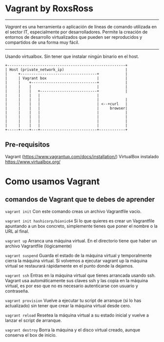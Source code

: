 # Vagrant by RoxsRoss

---
*Vagrant* es una herramienta o aplicación de líneas de comando utilizada en el sector IT, especialmente por desarrolladores. Permite la creación de entornos de desarrollo virtualizados que pueden ser reproducidos y compartidos de una forma muy fácil.

---
Usando virtualbox. Sin tener que instalar ningún binario en el host.


```
+------------------------------------------------------+
| Host (private_network_ip)                            |
|     +-----------------------------------+            |
|     | Vagrant box                       |            |
|     |    +------------------------------+            |
|     |    |                              |            |
|     |    |   +--------------------------+            |
|     |    |   |                          |
|     |    |   |                          |            |
|     |    |   |                          | <--+curl   |
|     |    |   |                          |     browser|
|     |    |   |                          |            |
|     |    |   |                          |            |
|     |    |   |                          |            |
|     |    |   |                          |            |
+-----+----+---+--------------------------+------------+
```


## Pre-requisitos

Vagrant (https://www.vagrantup.com/docs/installation/)
VirtualBox instalado https://www.virtualbox.org/


# Como usamos Vagrant

## comandos de Vagrant que te debes de aprender

`vagrant init`
Con este comando creas un archivo Vagrantfile vacío.

`vagrant init hashicorp/bionic64`
Si lo que quieres es crear un Vagrantfile apuntando a un box concreto, simplemente tienes que poner el nombre o la URL al final.

`vagrant up`
Arranca una máquina virtual. En el directorio tiene que haber un archivo Vagrantfile (lógicamente)

`vagrant suspend`
Guarda el estado de la máquina virtual y temporalmente cierra la máquina virtual. Si volvemos a ejecutar vagrant up la máquina virtual se restaurará rápidamente en el punto donde la dejamos.

`vagrant ssh`
Entras en la máquina virtual que tienes arrancada usando ssh. Vagrant usa automáticamente sus claves ssh y las copia en la máquina virtual, es por eso que no es necesario autenticarse con usuario y contraseña.

`vagrant provision`
Vuelve a ejecutar tu script de arranque (si lo has actualizado) sin tener que crear la máquina virtual desde cero.

`vagrant reload`
Resetea la máquina virtual a su estado inicial y vuelve a lanzar el script de arranque.

`vagrant destroy`
Borra la máquina y el disco virtual creado, aunque conserva el box de inicio.


